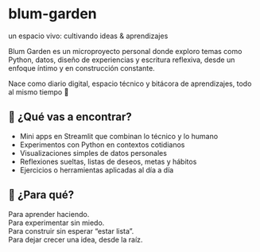 # blum-garden
un espacio vivo: cultivando ideas &amp; aprendizajes

Blum Garden es un microproyecto personal donde exploro temas como Python, datos, diseño de experiencias y escritura reflexiva, desde un enfoque íntimo y en construcción constante.  

Nace como diario digital, espacio técnico y bitácora de aprendizajes, todo al mismo tiempo 🌿


## 🧪 ¿Qué vas a encontrar?

- Mini apps en Streamlit que combinan lo técnico y lo humano
- Experimentos con Python en contextos cotidianos
- Visualizaciones simples de datos personales
- Reflexiones sueltas, listas de deseos, metas y hábitos
- Ejercicios o herramientas aplicadas al día a día


## 🌱 ¿Para qué?

Para aprender haciendo.  
Para experimentar sin miedo.  
Para construir sin esperar “estar lista”.  
Para dejar crecer una idea, desde la raíz.

